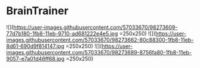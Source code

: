 # BrainTrainer
![](https://user-images.githubusercontent.com/57033670/98273609-77d7b180-1fb8-11eb-9710-ad681222e4e5.jpg =250x250)
![](https://user-images.githubusercontent.com/57033670/98273662-80c88300-1fb8-11eb-8d61-690d9f814147.jpg =250x250)
![](https://user-images.githubusercontent.com/57033670/98273689-8756fa80-1fb8-11eb-9057-e7a01d46ff68.jpg =250x250)
